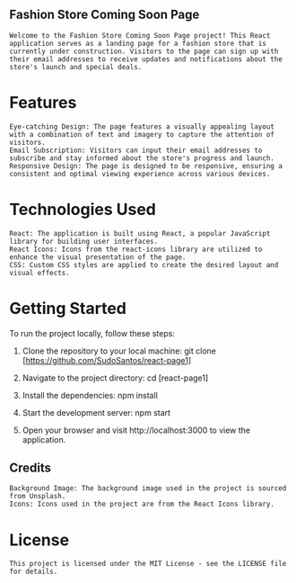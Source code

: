 ## Fashion Store Coming Soon Page
    Welcome to the Fashion Store Coming Soon Page project! This React application serves as a landing page for a fashion store that is currently under construction. Visitors to the page can sign up with their email addresses to receive updates and notifications about the store's launch and special deals.


# Features
    Eye-catching Design: The page features a visually appealing layout with a combination of text and imagery to capture the attention of visitors.
    Email Subscription: Visitors can input their email addresses to subscribe and stay informed about the store's progress and launch.
    Responsive Design: The page is designed to be responsive, ensuring a consistent and optimal viewing experience across various devices.

# Technologies Used
    React: The application is built using React, a popular JavaScript library for building user interfaces.
    React Icons: Icons from the react-icons library are utilized to enhance the visual presentation of the page.
    CSS: Custom CSS styles are applied to create the desired layout and visual effects.

# Getting Started

To run the project locally, follow these steps:

1. Clone the repository to your local machine:
    git clone [https://github.com/SudoSantos/react-page1]

2. Navigate to the project directory:
    cd [react-page1]

3. Install the dependencies:
    npm install

4. Start the development server:
    npm start

5.   Open your browser and visit http://localhost:3000 to view the application.


## Credits
    Background Image: The background image used in the project is sourced from Unsplash.
    Icons: Icons used in the project are from the React Icons library.

# License
    This project is licensed under the MIT License - see the LICENSE file for details.